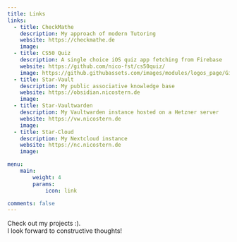 ```yaml
---
title: Links
links:
  - title: CheckMathe
    description: My approach of modern Tutoring
    website: https://checkmathe.de
    image:
  - title: CS50 Quiz
    description: A single choice iOS quiz app fetching from Firebase
    website: https://github.com/nico-fst/cs50quiz/
    image: https://github.githubassets.com/images/modules/logos_page/GitHub-Mark.png
  - title: Star-Vault
    description: My public associative knowledge base
    website: https://obsidian.nicostern.de
    image:
  - title: Star-Vaultwarden
    description: My Vaultwarden instance hosted on a Hetzner server
    website: https://vw.nicostern.de
    image:
  - title: Star-Cloud
    description: My Nextcloud instance
    website: https://nc.nicostern.de
    image:

menu:
    main: 
        weight: 4
        params:
            icon: link

comments: false
---
```


Check out my projects :). \
I look forward to constructive thoughts!